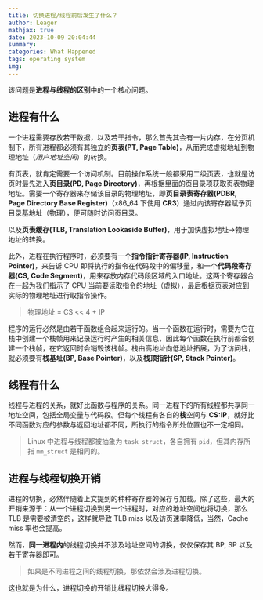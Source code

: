 ```yaml
---
title: 切换进程/线程前后发生了什么？
author: Leager
mathjax: true
date: 2023-10-09 20:04:44
summary:
categories: What Happened
tags: operating system
img:
---
```


该问题是**进程与线程的区别**中的一个核心问题。

<!--more-->

## 进程有什么

一个进程需要存放若干数据，以及若干指令，那么首先其会有一片内存，在分页机制下，所有进程都必须有其独立的**页表(PT, Page Table)**，从而完成虚拟地址到物理地址（*用户地址空间*）的转换。

有页表，就肯定需要一个访问机制。目前操作系统一般都采用二级页表，也就是访页时最先进入**页目录(PD, Page Directory)**，再根据里面的页目录项获取页表物理地址。需要一个寄存器来存储该目录的物理地址，即**页目录表寄存器(PDBR, Page Directory Base Register)**（x86_64 下使用 **CR3**）通过向该寄存器赋予页目录基地址（物理），便可随时访问页目录。

以及**页表缓存(TLB, Translation Lookaside Buffer)**，用于加快虚拟地址->物理地址的转换。

此外，进程在执行程序时，必须要有一个**指令指针寄存器(IP, Instruction Pointer)**，来告诉 CPU 即将执行的指令在代码段中的偏移量，和一个**代码段寄存器(CS, Code Segment)**，用来存放内存代码段区域的入口地址。这两个寄存器合在一起为我们指示了 CPU 当前要读取指令的地址（虚拟），最后根据页表对应到实际的物理地址进行取指令操作。

> 物理地址 = CS << 4 + IP

程序的运行必然是由若干函数组合起来运行的。当一个函数在运行时，需要为它在栈中创建一个栈帧用来记录运行时产生的相关信息，因此每个函数在执行前都会创建一个栈帧，在它返回时会销毁该栈帧。栈由高地址向低地址拓展，为了访问栈，就必须要有**栈基址(BP, Base Pointer)**，以及**栈顶指针(SP, Stack Pointer)**。

## 线程有什么

线程与进程的关系，就好比函数与程序的关系。同一进程下的所有线程都共享同一地址空间，包括全局变量与代码段。但每个线程有各自的**栈**空间与 **CS:IP**，就好比不同函数对应的参数与返回地址都不同，所执行的指令所处位置也不一定相同。

> Linux 中进程与线程都被抽象为 `task_struct`，各自拥有 `pid`，但其内存所指 `mm_struct` 是相同的。

## 进程与线程切换开销

进程的切换，必然伴随着上文提到的种种寄存器的保存与加载。除了这些，最大的开销来源于：从一个进程切换到另一个进程时，对应的地址空间也将切换，那么 TLB 是需要被清空的，这样就导致 TLB miss 以及访页速率降低，当然，Cache miss 率也会提高。

然而，**同一进程内**的线程切换并不涉及地址空间的切换，仅仅保存其 BP, SP 以及若干寄存器即可。

> 如果是不同进程之间的线程切换，那依然会涉及进程切换。

这也就是为什么，进程切换的开销比线程切换大得多。